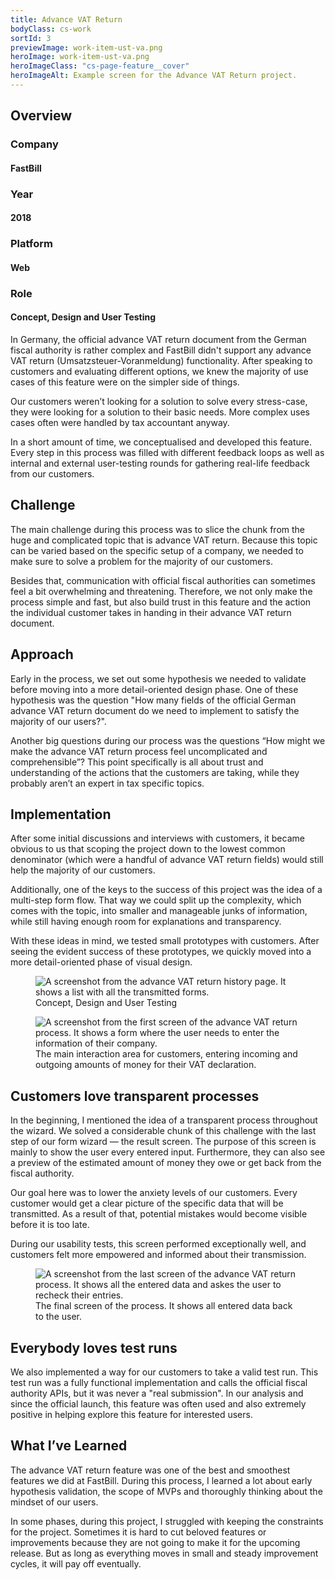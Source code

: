 ```yaml
---
title: Advance VAT Return
bodyClass: cs-work
sortId: 3
previewImage: work-item-ust-va.png
heroImage: work-item-ust-va.png
heroImageClass: "cs-page-feature__cover"
heroImageAlt: Example screen for the Advance VAT Return project.
---
```


<section class="cs-page-hero f-mb3">
  <div class="grid grid--basic">
    <div class="grid__content-element--full">
      <h1 class="title-2 f-ma0">Overview</h1>
    </div>
  </div>
</section>

<section class="cs-area-with-divider">
  <div class="grid grid--basic">
    <div class="grid__trailing-element">
      <div class="cs-page-feature__info">
        <div class="c-project-info__list">
          <div class="c-project-info__item">
            <h3 class="c-project-info__title">Company</h3>
            <h4 class="c-project-info__text">FastBill</h4>
          </div>
          <div class="c-project-info__item">
            <h3 class="c-project-info__title">Year</h3>
            <h4 class="c-project-info__text">2018</h4>
          </div>
          <div class="c-project-info__item">
            <h3 class="c-project-info__title">Platform</h3>
            <h4 class="c-project-info__text">Web</h4>
          </div>
          <div class="c-project-info__item">
            <h3 class="c-project-info__title">Role</h3>
            <h4 class="c-project-info__text">Concept, Design and User Testing</h4>
          </div>
        </div>
      </div>
    </div>
    <div class="grid__content-element">
      <p>In Germany, the official advance VAT return document from the German fiscal authority is rather complex and FastBill didn&#39;t support any advance VAT return (Umsatzsteuer-Voranmeldung) functionality. After speaking to customers and evaluating different options, we knew the majority of use cases of this feature were on the simpler side of things.</p>
      <p>Our customers weren’t looking for a solution to solve every stress-case, they were looking for a solution to their basic needs. More complex uses cases often were handled by tax accountant anyway.</p>
      <p>In a short amount of time, we conceptualised and developed this feature. Every step in this process was filled with different feedback loops as well as internal and external user-testing rounds for gathering real-life feedback from our customers.</p>
    </div>
  </div>
</section>

<section class="cs-area-with-divider">
  <div class="grid grid--half">
    <div>
      <div class="cs-section-content">
        <h2 class="title-2 f-mb3">Challenge</h2>
        <p>The main challenge during this process was to slice the chunk from the huge and complicated topic that is advance VAT return. Because this topic can be varied based on the specific setup of a company, we needed to make sure to solve a problem for the majority of our customers.</p>
        <p>Besides that, communication with official fiscal authorities can sometimes feel a bit overwhelming and threatening. Therefore, we not only make the process simple and fast, but also build trust in this feature and the action the individual customer takes in handing in their advance VAT return document.</p>
      </div>
    </div>
    <div class="">
      <div class="cs-section-content">
        <h2 class="title-2 f-mb3">Approach</h2>
        <p>Early in the process, we set out some hypothesis we needed to validate before moving into a more detail-oriented design phase. One of these hypothesis was the question &quot;How many fields of the official German advance VAT return document do we need to implement to satisfy the majority of our users?&quot;.</p>
        <p>Another big questions during our process was the questions “How might we make the advance VAT return process feel uncomplicated and comprehensible”? This point specifically is all about trust and understanding of the actions that the customers are taking, while they probably aren’t an expert in tax specific topics.</p>
      </div>
    </div>
  </div>
</section>

<section class="f-mb7">
  <div class="grid grid--basic">
    <div class="grid__content-element">
      <h2 class="title-2 f-mb3">Implementation</h2>
      <div class="cs-section cs-section--screens">
        <p>After some initial discussions and interviews with customers, it became obvious to us that scoping the project down to the lowest common denominator (which were a handful of advance VAT return fields) would still help the majority of our customers.</p>
        <p>Additionally, one of the keys to the success of this project was the idea of a multi-step form flow. That way we could split up the complexity, which comes with the topic, into smaller and manageable junks of information, while still having enough room for explanations and transparency.</p>
        <p>With these ideas in mind, we tested small prototypes with customers. After seeing the evident success of these prototypes, we quickly moved into a more detail-oriented phase of visual design.</p>
      </div>
    </div>
  </div>
</section>

<section class="f-mb7">
  <div class="grid grid--basic">
    <div class="grid__content-element--giant">
      <div class="cs-preview-wrapper">
        <figure>
          <img srcset="/uploads/work/ust-va-history-500px.jpg 500w, /uploads/work/ust-va-history-800px.jpg 800w, /uploads/work/ust-va-history-1200px.jpg 1200w, /uploads/work/ust-va-history-2000px.jpg 2000w" sizes="(min-width: 1000px) 900px, (min-width: 860px) 600px, 100vw" src="/uploads/work/ust-va-history.jpg" alt="A screenshot from the advance VAT return history page. It shows a list with all the transmitted forms." class="cs-page-project-preview__image">
          <figcaption>Concept, Design and User Testing</figcaption>
        </figure>
      </div>
    </div>
  </div>
</section>

<section class="f-mb7">
  <div class="grid grid--basic">
    <div class="grid__content-element--giant">
      <div class="cs-preview-wrapper">
        <figure>
          <img srcset="/uploads/work/ust-va-form-step-two-500px.jpg 500w, /uploads/work/ust-va-form-step-two-800px.jpg 800w, /uploads/work/ust-va-form-step-two-1200px.jpg 1200w, /uploads/work/ust-va-form-step-two-2000px.jpg 2000w" sizes="(min-width: 1000px) 900px, (min-width: 860px) 600px, 100vw" src="/uploads/work/ust-va-form-step-two.jpg" alt="A screenshot from the first screen of the advance VAT return process. It shows a form where the user needs to enter the information of their company." class="cs-page-project-preview__image">
          <figcaption>The main interaction area for customers, entering incoming and outgoing amounts of money for their VAT declaration.</figcaption>
        </figure>
      </div>
    </div>
  </div>
</section>

<section class="f-mb7">
  <div class="grid grid--basic">
    <div class="grid__content-element">
      <h2 class="title-2 f-mb3">Customers love transparent processes</h2>
      <div class="cs-section cs-section--screens">
        <p>In the beginning, I mentioned the idea of a transparent process throughout the wizard. We solved a considerable chunk of this challenge with the last step of our form wizard — the result screen. The purpose of this screen is mainly to show the user every entered input. Furthermore, they can also see a preview of the estimated amount of money they owe or get back from the fiscal authority.</p>
        <p>Our goal here was to lower the anxiety levels of our customers. Every customer would get a clear picture of the specific data that will be transmitted. As a result of that, potential mistakes would become visible before it is too late.</p>
        <p>During our usability tests, this screen performed exceptionally well, and customers felt more empowered and informed about their transmission.</p>
      </div>
    </div>
  </div>
</section>

<section class="f-mb7">
  <div class="grid grid--basic">
    <div class="grid__content-element--giant">
      <div class="cs-preview-wrapper">
        <figure>
          <img srcset="/uploads/work/ust-va-history-500px.jpg 500w, /uploads/work/ust-va-history-800px.jpg 800w, /uploads/work/ust-va-history-1200px.jpg 1200w, /uploads/work/ust-va-history-2000px.jpg 2000w" sizes="(min-width: 1000px) 900px, (min-width: 860px) 600px, 100vw" src="/uploads/work/ust-va-history.jpg" alt="A screenshot from the last screen of the advance VAT return process. It shows all the entered data and askes the user to recheck their entries." class="cs-page-project-preview__image">
          <figcaption>The final screen of the process. It shows all entered data back to the user.</figcaption>
        </figure>
      </div>
    </div>
  </div>
</section>

<section class="cs-area-with-divider">
  <div class="grid grid--basic">
    <div class="grid__content-element">
      <h2 class="title-2 f-mb3">Everybody loves test runs</h2>
      <div class="cs-section cs-section--screens">
        <p>We also implemented a way for our customers to take a valid test run. This test run was a fully functional implementation and calls the official fiscal authority APIs, but it was never a &quot;real submission&quot;. In our analysis and since the official launch, this feature was often used and also extremely positive in helping explore this feature for interested users.</p>
      </div>
    </div>
  </div>
</section>

<section class="f-mb7">
  <div class="grid grid--basic">
    <div class="grid__content-element">
      <h2 class="title-2 f-mb3">What I’ve Learned</h2>
      <div class="cs-section cs-section--screens">
        <p>The advance VAT return feature was one of the best and smoothest features we did at FastBill. During this process, I learned a lot about early hypothesis validation, the scope of MVPs and thoroughly thinking about the mindset of our users.</p>
        <p>In some phases, during this project, I struggled with keeping the constraints for the project. Sometimes it is hard to cut beloved features or improvements because they are not going to make it for the upcoming release. But as long as everything moves in small and steady improvement cycles, it will pay off eventually.</p>
      </div>
    </div>
  </div>
</section>

